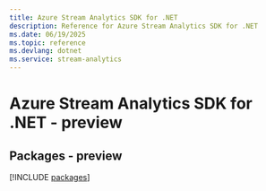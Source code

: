```yaml
---
title: Azure Stream Analytics SDK for .NET
description: Reference for Azure Stream Analytics SDK for .NET
ms.date: 06/19/2025
ms.topic: reference
ms.devlang: dotnet
ms.service: stream-analytics
---
```

# Azure Stream Analytics SDK for .NET - preview
## Packages - preview
[!INCLUDE [packages](stream-analytics-index.md)]